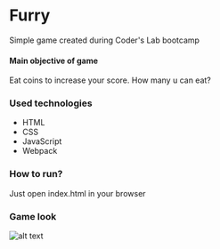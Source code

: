 # Furry
Simple game created during Coder's Lab bootcamp

#### Main objective of game

Eat coins to increase your score. How many u can eat?

### Used technologies

- HTML
- CSS
- JavaScript
- Webpack

### How to run?

Just open index.html in your browser

### Game look

![alt text](https://image.ibb.co/jpJxhJ/screencapture_file_home_maciej_Projekty_Furry_index_html_2018_07_04_16_40_19.png)
